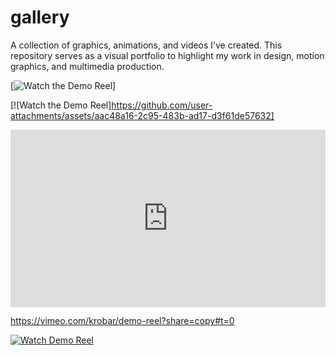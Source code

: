 # gallery
A collection of graphics, animations, and videos I’ve created. This repository serves as a visual portfolio to highlight my work in design, motion graphics, and multimedia production.



[![Watch the Demo Reel](https://github.com/user-attachments/assets/aac48a16-2c95-483b-ad17-d3f61de57632)]

[![Watch the Demo Reel]https://github.com/user-attachments/assets/aac48a16-2c95-483b-ad17-d3f61de57632]

<div style="padding:56.25% 0 0 0;position:relative;"><iframe src="https://player.vimeo.com/video/64587669?badge=0&amp;autopause=0&amp;player_id=0&amp;app_id=58479" frameborder="0" allow="autoplay; fullscreen; picture-in-picture; clipboard-write" style="position:absolute;top:0;left:0;width:100%;height:100%;" title="krobar - Demo Reel"></iframe></div><script src="https://player.vimeo.com/api/player.js"></script>

https://vimeo.com/krobar/demo-reel?share=copy#t=0

[![Watch Demo Reel](https://i.vimeocdn.com/video/435295067-12b5c86faf6dd39faa0b4cb9b39e43d83443a725406e2dea495548fca8cae300-d)](https://vimeo.com/krobar/demo-reel)
